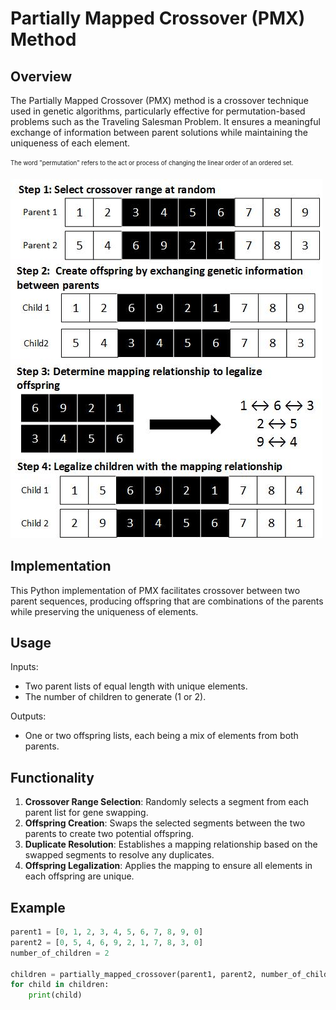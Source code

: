 # Partially Mapped Crossover (PMX) Method

## Overview
The Partially Mapped Crossover (PMX) method is a crossover technique used in genetic algorithms, particularly effective for permutation-based problems such as the Traveling Salesman Problem. It ensures a meaningful exchange of information between parent solutions while maintaining the uniqueness of each element.

<sub><sup>The word "permutation" refers to the act or process of changing the linear order of an ordered set.</sup></sub>

![Partially Mapped Crossover Example](Example-of-partially-mapped-crossover.png)

## Implementation
This Python implementation of PMX facilitates crossover between two parent sequences, producing offspring that are combinations of the parents while preserving the uniqueness of elements.

## Usage
Inputs:
- Two parent lists of equal length with unique elements.
- The number of children to generate (1 or 2).

Outputs:
- One or two offspring lists, each being a mix of elements from both parents.

## Functionality
1. **Crossover Range Selection**: Randomly selects a segment from each parent list for gene swapping.
2. **Offspring Creation**: Swaps the selected segments between the two parents to create two potential offspring.
3. **Duplicate Resolution**: Establishes a mapping relationship based on the swapped segments to resolve any duplicates.
4. **Offspring Legalization**: Applies the mapping to ensure all elements in each offspring are unique.

## Example
```python
parent1 = [0, 1, 2, 3, 4, 5, 6, 7, 8, 9, 0]
parent2 = [0, 5, 4, 6, 9, 2, 1, 7, 8, 3, 0]
number_of_children = 2

children = partially_mapped_crossover(parent1, parent2, number_of_children)
for child in children:
    print(child)
